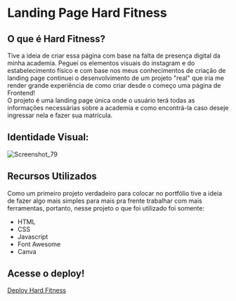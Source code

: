 # Landing Page Hard Fitness

## O que é Hard Fitness?
Tive a ideia de criar essa página com base na falta de presença digital da minha academia. Peguei os elementos visuais do instagram e do estabelecimento físico e com base nos meus conhecimentos de criação de landing page continuei o desenvolvimento de um projeto "real" que iria me render grande experiência de como criar desde o começo uma página de Frontend! <br>
O projeto é uma landing page única onde o usuário terá todas as informações necessárias sobre a academia e como encontrá-la caso deseje ingressar nela e fazer sua matrícula.

## Identidade Visual:
![Screenshot_79](https://github.com/Ryanzhin22/hardFitnessLandingPage/assets/103447125/e3a0cf3e-6803-4bdf-8124-d4db7cd33457)

## Recursos Utilizados 
Como um primeiro projeto verdadeiro para colocar no portfólio tive a ideia de fazer algo mais simples para mais pra frente trabalhar com mais ferramentas, portanto, nesse projeto o que foi utilizado foi somente:
* HTML
* CSS
* Javascript
* Font Awesome
* Canva
  
## Acesse o deploy!
[Deploy Hard Fitness](https://ryanzhin22.github.io/hardFitnessLandingPage/)
